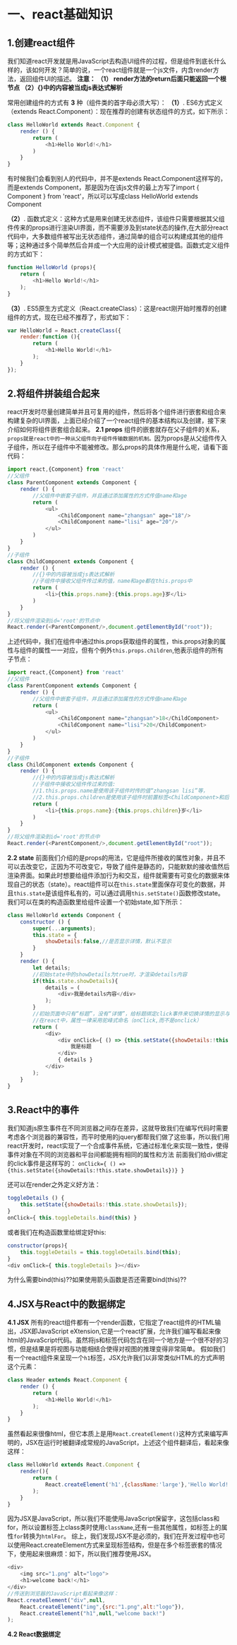 # 一、react基础知识
## 1.创建react组件
我们知道react开发就是用JavaScript去构造UI组件的过程，但是组件到底长什么样的，该如何开发？简单的说，一个react组件就是一个js文件，内含render方法，返回组件UI的描述。
**注意： 
（1） render方法的return后面只能返回一个根节点
（2）{}中的内容被当成js表达式解析**

常用创建组件的方式有 **3** 种（组件类的首字母必须大写）：
**（1）**.  ES6方式定义（extends React.Component）：现在推荐的创建有状态组件的方式，如下所示：
```javascript
class HelloWorld extends React.Component {
    render () {
        return (
            <h1>Hello World!</h1>
        )
    }
}
```
有时候我们会看到别人的代码中，并不是extends React.Component这样写的，而是extends Component，那是因为在该js文件的最上方写了import { Component } from 'react'，所以可以写成class HelloWorld extends Component

**（2）**.  函数式定义：这种方式是用来创建无状态组件，该组件只需要根据其父组件传来的props进行渲染UI界面，而不需要涉及到state状态的操作,在大部分react代码中，大多数组件被写出无状态组件，通过简单的组合可以构建成其他的组件等；这种通过多个简单然后合并成一个大应用的设计模式被提倡。函数式定义组件的方式如下：
```javascript
function HelloWorld (props){
    return (
        <h1>Hello World!</h1>
    );
}
```
**（3）**.  ES5原生方式定义（React.createClass）：这是react刚开始时推荐的创建组件的方式，现在已经不推荐了，形式如下：
```javascript
var HelloWorld = React.createClass({
    render:function (){
        return (
            <h1>Hello World!</h1>
        );
    }
});
```
## 2.将组件拼装组合起来
react开发时尽量创建简单并且可复用的组件，然后将各个组件进行嵌套和组合来构建复杂的UI界面，上面已经介绍了一个react组件的基本结构以及创建，接下来介绍如何将组件嵌套组合起来。
**2.1 props**
组件的嵌套就存在父子组件的关系，`props就是react中的一种从父组件向子组件传输数据的机制。`因为props是从父组件传入子组件，所以在子组件中不能被修改。那么props的具体作用是什么呢，请看下面代码：
```javascript
import react,{Component} from 'react'
//父组件
class ParentComponent extends Component {
    render () {
        //父组件中嵌套子组件，并且通过添加属性的方式传值name和age
        return (
            <ul>
                <ChildComponent name="zhangsan" age="18"/>
                <ChildComponent name="lisi" age="20"/>
            </ul>
        )
    }
}
//子组件
class ChildComponent extends Component {
    render () {
        //{}中的内容被当成js表达式解析
        //子组件中接收父组件传过来的值，name和age都在this.props中
        return (
            <li>{this.props.name}:{this.props.age}岁</li>
        )
    }
}
//将父组件渲染到id='root'的节点中
React.render(<ParentComponent/>,document.getElementById("root"));
```

上述代码中，我们在组件中通过this.props获取组件的属性，this.props对象的属性与组件的属性一一对应，但有个例外`this.props.children`,他表示组件的所有子节点：
```javascript
import react,{Component} from 'react'
//父组件
class ParentComponent extends Component {
    render () {
        //父组件中嵌套子组件，并且通过添加属性的方式传值name和age
        return (
            <ul>
                <ChildComponent name="zhangsan">18</ChildComponent>
                <ChildComponent name="lisi">20</ChildComponent>
            </ul>
        )
    }
}
//子组件
class ChildComponent extends Component {
    render () {
        //{}中的内容被当成js表达式解析
        //子组件中接收父组件传过来的值:
        //1.this.props.name是使用该子组件时传的值“zhangsan lisi”等，
        //2.this.props.children是使用该子组件时前置标签<ChildComponent>和后置标签</ChildComponent>之间的内容“18  20”等
        return (
            <li>{this.props.name}:{this.props.children}岁</li>
        )
    }
}
//将父组件渲染到id='root'的节点中
React.render(<ParentComponent/>,document.getElementById("root"));
```
**2.2 state**
前面我们介绍的是props的用法，它是组件所接收的属性对象，并且不可以去改变它，正因为不可改变它，导致了组件是静态的，只能默默的接收值然后渲染界面。如果此时想要给组件添加行为和交互，组件就需要有可变化的数据来体现自己的状态（state）。react组件可以在`this.state`里面保存可变化的数据，并且`this.state`是该组件私有的，可以通过调用`this.setState()`函数修改state。
我们可以在类的构造函数里给组件设置一个初始state,如下所示：
```javascript
class HelloWorld extends Component {
    constructor () {
        super(...arguments);
        this.state = {
            showDetails:false,//是否显示详情，默认不显示
        }
    }
    render () {
        let details;
        //初始state中的showDetails为true时，才渲染details内容
        if(this.state.showDetails){
            details = (
                <div>我是details内容</div>
            );
        }
        //初始页面中只有“标题”，没有“详情”，给标题绑定click事件来切换详情的显示与隐藏，写法是箭头函数（ES6语法）
        //在react中，属性一律采用驼峰式命名（onClick,而不是onclick）
        return (
            <div>
                <div onClick={ () => {this.setState({showDetails:!this.state.showDetails})} }>
                    我是标题
                </div>
                { details }
            </div>
        );
    }
}
```

## 3.React中的事件
我们知道js原生事件在不同浏览器之间存在差异，这就导致我们在编写代码时需要考虑各个浏览器的兼容性，而平时使用的jquery都帮我们做了这些事，所以我们用react开发时，react实现了一个合成事件系统，它通过标准化来实现一致性，使得事件对象在不同的浏览器和平台间都能拥有相同的属性和方法
前面我们给div绑定的click事件是这样写的：
`onClick={ () => {this.setState({showDetails:!this.state.showDetails})} }`

还可以在render之外定义好方法：
```javascript
toggleDetails () {
    this.setState({showDetails:!this.state.showDetails});
}
onClick={ this.toggleDetails.bind(this) }
```

或者我们在构造函数里给绑定好this:
```javascript
constructor(props){
    this.toggleDetails = this.toggleDetails.bind(this);
}
<div onClick={ this.toggleDetails }></div>
```

为什么需要bind(this)??如果使用箭头函数是否还需要bind(this)??


## 4.JSX与React中的数据绑定
**4.1 JSX**
所有的react组件都有一个render函数，它指定了react组件的HTML输出，JSX即JavaScript eXtension,它是一个react扩展，允许我们编写看起来像html的JavaScript代码。虽然将js和标签代码包含在同一个地方是一个很不好的习惯，但是结果是将视图与功能相结合使得对视图的推理变得非常简单。
假如我们有一个react组件来呈现一个`h1`标签，JSX允许我们以非常类似HTML的方式声明这个元素：
```javascript
class Header extends React.Component {
    render () {
        return (
            <h1>Hello World!</h1>
        );
    }
}
```
虽然看起来很像html，但它本质上是用`React.createElement()`这种方式来编写声明的，JSX在运行时被翻译成常规的JavaScript，上述这个组件翻译后，看起来像这样：
```javascript
class HelloWorld extends React.Component {
    render(){
        return (
            React.createElement('h1',{className:'large'},'Hello World!');
        );
    }
}
```
因为JSX是JavaScript，所以我们不能使用JavaScript保留字，这包括class和for，所以设置标签上class类时使用`className`,还有一些其他属性，如标签上的属性`for`转换为`htmlFor`。
综上，我们发现JSX不是必须的，我们在开发过程中也可以使用React.createElement方式来呈现标签结构，但是在多个标签嵌套的情况下，使用起来很麻烦：如下，所以我们推荐使用JSX。
```javascript
<div>
    <img src="1.png" alt="logo">
    <h1>welcome back!</h1>
</div>
//传送到浏览器的JavaScript看起来像这样：
React.createElement("div",null,
    React.createElement("img",{src:"1.png",alt:"logo"}),
    React.createElement("h1",null,"welcome back!")
);
```
**4.2 React数据绑定**

